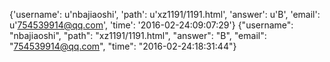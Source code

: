 {'username': u'nbajiaoshi', 'path': u'xz1191/1191.html', 'answer': u'B', 'email': u'754539914@qq.com', 'time': '2016-02-24:09:07:29'}
{"username": "nbajiaoshi", "path": "xz1191/1191.html", "answer": "B", "email": "754539914@qq.com", "time": "2016-02-24:18:31:44"}